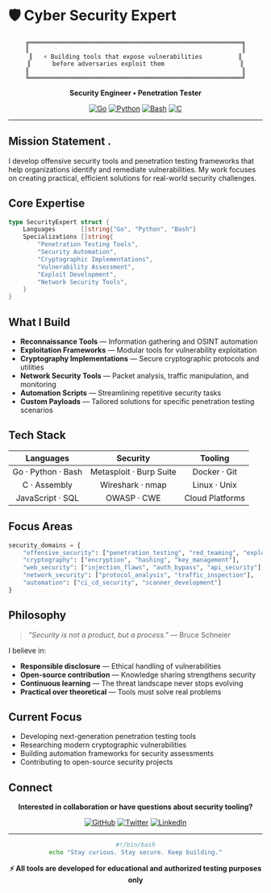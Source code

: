 # 🛡️ Cyber Security Expert

<div align="center">

```ascii
╔═══════════════════════════════════════════════════════════╗
║                                                           ║
║   ⚡ Building tools that expose vulnerabilities          ║
║      before adversaries exploit them                     ║
║                                                           ║
╚═══════════════════════════════════════════════════════════╝
```

**Security Engineer • Penetration Tester**

[![Go](https://img.shields.io/badge/Go-%2300ADD8.svg?style=for-the-badge&logo=go&logoColor=white)](https://golang.org/)
[![Python](https://img.shields.io/badge/Python-3670A0?style=for-the-badge&logo=python&logoColor=ffdd54)](https://python.org/)
[![Bash](https://img.shields.io/badge/Bash-%23121011.svg?style=for-the-badge&logo=gnu-bash&logoColor=white)](https://www.gnu.org/software/bash/)
[![C](https://img.shields.io/badge/_-C-555555.svg??&logo=c&logoColor=ffdd54)](https://devdocs.io/c/)

</div>

---

## Mission Statement .

I develop offensive security tools and penetration testing frameworks that help organizations identify and remediate vulnerabilities. My work focuses on creating practical, efficient solutions for real-world security challenges.

## Core Expertise

```go
type SecurityExpert struct {
    Languages       []string{"Go", "Python", "Bash"}
    Specializations []string{
        "Penetration Testing Tools",
        "Security Automation",
        "Cryptographic Implementations",
        "Vulnerability Assessment",
        "Exploit Development",
        "Network Security Tools",
    }
}
```

## What I Build

- **Reconnaissance Tools** — Information gathering and OSINT automation
- **Exploitation Frameworks** — Modular tools for vulnerability exploitation
- **Cryptography Implementations** — Secure cryptographic protocols and utilities
- **Network Security Tools** — Packet analysis, traffic manipulation, and monitoring
- **Automation Scripts** — Streamlining repetitive security tasks
- **Custom Payloads** — Tailored solutions for specific penetration testing scenarios

## Tech Stack

<div align="center">

| **Languages** | **Security** | **Tooling** |
|:---:|:---:|:---:|
| Go · Python · Bash | Metasploit · Burp Suite | Docker · Git |
| C · Assembly | Wireshark · nmap | Linux · Unix |
| JavaScript · SQL | OWASP · CWE | Cloud Platforms |

</div>

## Focus Areas

```python
security_domains = {
    "offensive_security": ["penetration_testing", "red_teaming", "exploit_dev"],
    "cryptography": ["encryption", "hashing", "key_management"],
    "web_security": ["injection_flaws", "auth_bypass", "api_security"],
    "network_security": ["protocol_analysis", "traffic_inspection"],
    "automation": ["ci_cd_security", "scanner_development"]
}
```

## Philosophy

> *"Security is not a product, but a process."* — Bruce Schneier

I believe in:
- **Responsible disclosure** — Ethical handling of vulnerabilities
- **Open-source contribution** — Knowledge sharing strengthens security
- **Continuous learning** — The threat landscape never stops evolving
- **Practical over theoretical** — Tools must solve real problems

## Current Focus

- Developing next-generation penetration testing tools
- Researching modern cryptographic vulnerabilities
- Building automation frameworks for security assessments
- Contributing to open-source security projects

## Connect

<div align="center">

**Interested in collaboration or have questions about security tooling?**

[![GitHub](https://img.shields.io/badge/Follow-GitHub-181717?style=for-the-badge&logo=github)](https://github.com/jomboi8)
[![Twitter](https://img.shields.io/badge/Follow-Twitter-1DA1F2?style=for-the-badge&logo=twitter&logoColor=white)](https://twitter.com/jomboi8)
[![LinkedIn](https://img.shields.io/badge/Connect-LinkedIn-0077B5?style=for-the-badge&logo=linkedin)](https://www.linkedin.com/in/leonard-jombo-994aa9386/)

</div>

---

<div align="center">

```bash
#!/bin/bash
echo "Stay curious. Stay secure. Keep building."
```

**⚡ All tools are developed for educational and authorized testing purposes only**

</div>
